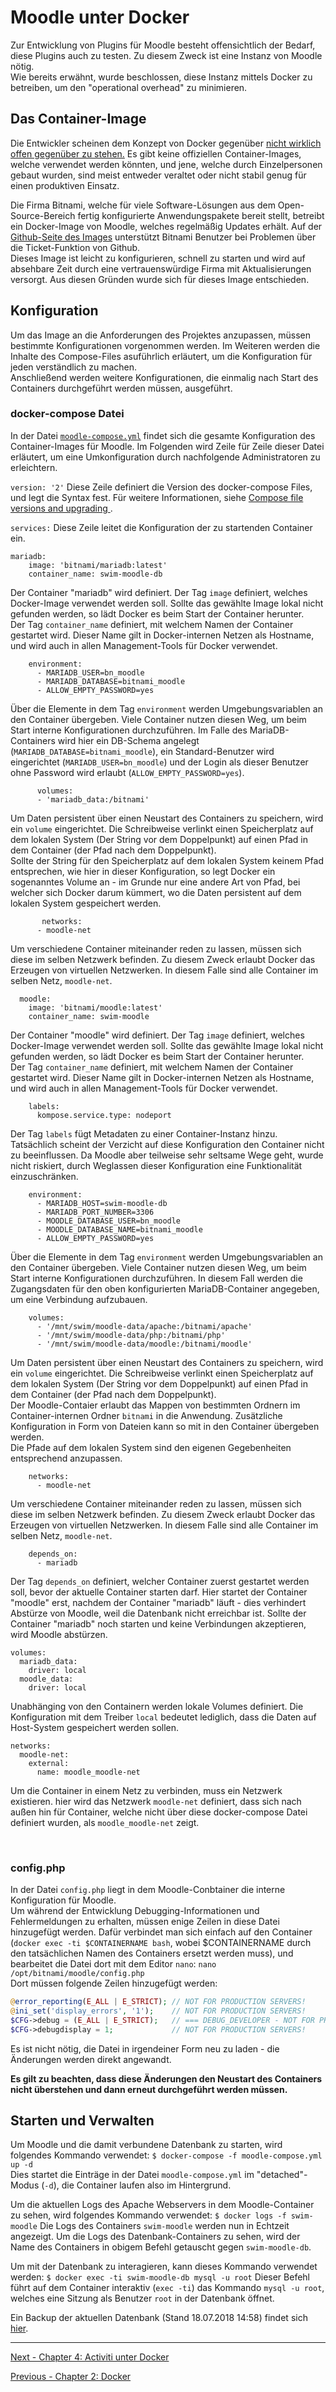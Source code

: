 # Moodle unter Docker

Zur Entwicklung von Plugins für Moodle besteht offensichtlich der Bedarf, diese Plugins auch zu testen. Zu diesem Zweck ist eine Instanz von Moodle nötig.  
Wie bereits erwähnt, wurde beschlossen, diese Instanz mittels Docker zu betreiben, um den "operational overhead" zu minimieren.

## Das Container-Image

Die Entwickler scheinen dem Konzept von Docker gegenüber [nicht wirklich offen gegenüber zu stehen.](https://moodle.org/mod/forum/discuss.php?d=278759) Es gibt keine offiziellen Container-Images, welche verwendet werden könnten, und jene, welche durch Einzelpersonen gebaut wurden, sind meist entweder veraltet oder nicht stabil genug für einen produktiven Einsatz.

Die Firma Bitnami, welche für viele Software-Lösungen aus dem Open-Source-Bereich fertig konfigurierte Anwendungspakete bereit stellt, betreibt ein Docker-Image von Moodle, welches regelmäßig Updates erhält. Auf der [Github-Seite des Images](https://github.com/bitnami/bitnami-docker-moodle) unterstützt Bitnami Benutzer bei Problemen über die Ticket-Funktion von Github.  
Dieses Image ist leicht zu konfigurieren, schnell zu starten und wird auf absehbare Zeit durch eine vertrauenswürdige Firma mit Aktualisierungen versorgt. Aus diesen Gründen wurde sich für dieses Image entschieden.

## Konfiguration

Um das Image an die Anforderungen des Projektes anzupassen, müssen bestimmte Konfigurationen vorgenommen werden. Im Weiteren werden die Inhalte des Compose-Files asuführlich erläutert, um die Konfiguration für jeden verständlich zu machen.  
Anschließend werden weitere Konfigurationen, die einmalig nach Start des Containers durchgeführt werden müssen, ausgeführt.

### docker-compose Datei

In der Datei [`moodle-compose.yml`](docker-compose/moodle-compose.yml) findet sich die gesamte Konfiguration des Container-Images für Moodle. Im Folgenden wird Zeile für Zeile dieser Datei erläutert, um eine Umkonfiguration durch nachfolgende Administratoren zu erleichtern.

`version: '2'`
Diese Zeile definiert die Version des docker-compose Files, und legt die Syntax fest. Für weitere Informationen, siehe [Compose file versions and upgrading
](https://docs.docker.com/compose/compose-file/compose-versioning/).

`services:`
Diese Zeile leitet die Konfiguration der zu startenden Container ein.

```  
mariadb:
    image: 'bitnami/mariadb:latest'
    container_name: swim-moodle-db
```

Der Container "mariadb" wird definiert. Der Tag `image` definiert, welches Docker-Image verwendet werden soll. Sollte das gewählte Image lokal nicht gefunden werden, so lädt Docker es beim Start der Container herunter.  
Der Tag `container_name` definiert, mit welchem Namen der Container gestartet wird. Dieser Name gilt in Docker-internen Netzen als Hostname, und wird auch in allen Management-Tools für Docker verwendet.

```    
    environment:
      - MARIADB_USER=bn_moodle
      - MARIADB_DATABASE=bitnami_moodle
      - ALLOW_EMPTY_PASSWORD=yes
```
Über die Elemente in dem Tag `environment` werden Umgebungsvariablen an den Container übergeben. Viele Container nutzen diesen Weg, um beim Start interne Konfigurationen durchzuführen. Im Falle des MariaDB-Containers wird hier ein DB-Schema angelegt (`MARIADB_DATABASE=bitnami_moodle`), ein Standard-Benutzer wird eingerichtet (`MARIADB_USER=bn_moodle`) und der Login als dieser Benutzer ohne Password wird erlaubt (`ALLOW_EMPTY_PASSWORD=yes`).

```
      volumes:
      - 'mariadb_data:/bitnami'
```
Um Daten persistent über einen Neustart des Containers zu speichern, wird ein `volume` eingerichtet. Die Schreibweise verlinkt einen Speicherplatz auf dem lokalen System (Der String vor dem Doppelpunkt) auf einen Pfad in dem Container (der Pfad nach dem Doppelpunkt).  
Sollte der String für den Speicherplatz auf dem lokalen System keinem Pfad entsprechen, wie hier in dieser Konfiguration, so legt Docker ein sogenanntes Volume an - im Grunde nur eine andere Art von Pfad, bei welcher sich Docker darum kümmert, wo die Daten persistent auf dem lokalen System gespeichert werden.
 
```
       networks:
      - moodle-net
```
Um verschiedene Container miteinander reden zu lassen, müssen sich diese im selben Netzwerk befinden. Zu diesem Zweck erlaubt Docker das Erzeugen von virtuellen Netzwerken. In diesem Falle sind alle Container im selben Netz, `moodle-net`.
<br>
```
  moodle:
    image: 'bitnami/moodle:latest'
    container_name: swim-moodle
```
Der Container "moodle" wird definiert. Der Tag `image` definiert, welches Docker-Image verwendet werden soll. Sollte das gewählte Image lokal nicht gefunden werden, so lädt Docker es beim Start der Container herunter.  
Der Tag `container_name` definiert, mit welchem Namen der Container gestartet wird. Dieser Name gilt in Docker-internen Netzen als Hostname, und wird auch in allen Management-Tools für Docker verwendet.

```
    labels:
      kompose.service.type: nodeport
```
Der Tag `labels` fügt Metadaten zu einer Container-Instanz hinzu. Tatsächlich scheint der Verzicht auf diese Konfiguration den Container nicht zu beeinflussen. Da Moodle aber teilweise sehr seltsame Wege geht, wurde nicht riskiert, durch Weglassen dieser Konfiguration eine Funktionalität einzuschränken.

```
    environment:
      - MARIADB_HOST=swim-moodle-db
      - MARIADB_PORT_NUMBER=3306
      - MOODLE_DATABASE_USER=bn_moodle
      - MOODLE_DATABASE_NAME=bitnami_moodle
      - ALLOW_EMPTY_PASSWORD=yes
```
Über die Elemente in dem Tag `environment` werden Umgebungsvariablen an den Container übergeben. Viele Container nutzen diesen Weg, um beim Start interne Konfigurationen durchzuführen. In diesem Fall werden die Zugangsdaten für den oben konfigurierten MariaDB-Container angegeben, um eine Verbindung aufzubauen.

```    
    volumes:
      - '/mnt/swim/moodle-data/apache:/bitnami/apache'
      - '/mnt/swim/moodle-data/php:/bitnami/php'
      - '/mnt/swim/moodle-data/moodle:/bitnami/moodle'
```
Um Daten persistent über einen Neustart des Containers zu speichern, wird ein `volume` eingerichtet. Die Schreibweise verlinkt einen Speicherplatz auf dem lokalen System (Der String vor dem Doppelpunkt) auf einen Pfad in dem Container (der Pfad nach dem Doppelpunkt).  
Der Moodle-Contaier erlaubt das Mappen von bestimmten Ordnern im Container-internen Ordner `bitnami` in die Anwendung. Zusätzliche Konfiguration in Form von Dateien kann so mit in den Container übergeben werden.  
Die Pfade auf dem lokalen System sind den eigenen Gegebenheiten entsprechend anzupassen.

```
    networks:
      - moodle-net
```

Um verschiedene Container miteinander reden zu lassen, müssen sich diese im selben Netzwerk befinden. Zu diesem Zweck erlaubt Docker das Erzeugen von virtuellen Netzwerken. In diesem Falle sind alle Container im selben Netz, `moodle-net`.

```
    depends_on:
      - mariadb
```
Der Tag `depends_on` definiert, welcher Container zuerst gestartet werden soll, bevor der aktuelle Container starten darf. Hier startet der Container "moodle" erst, nachdem der Container "mariadb" läuft - dies verhindert Abstürze von Moodle, weil die Datenbank nicht erreichbar ist. Sollte der Container "mariadb" noch starten und keine Verbindungen akzeptieren, wird Moodle abstürzen.
<br>

```
volumes:
  mariadb_data:
    driver: local
  moodle_data:
    driver: local
```
Unabhänging von den Containern werden lokale Volumes definiert. Die Konfiguration mit dem Treiber `local` bedeutet lediglich, dass die Daten auf Host-System gespeichert werden sollen.

```
networks:
  moodle-net:
    external:
      name: moodle_moodle-net
```
Um die Container in einem Netz zu verbinden, muss ein Netzwerk existieren. hier wird das Netzwerk `moodle-net` definiert, dass sich nach außen hin für Container, welche nicht über diese docker-compose Datei definiert wurden, als `moodle_moodle-net` zeigt.

<br>

### config.php

In der Datei `config.php` liegt in dem Moodle-Conbtainer die interne Konfiguration für Moodle.  
Um während der Entwicklung Debugging-Informationen und Fehlermeldungen zu erhalten, müssen enige Zeilen in diese Datei hinzugefügt werden. Dafür verbindet man sich einfach auf den Container (`docker exec -ti $CONTAINERNAME bash`, wobei $CONTAINERNAME durch den tatsächlichen Namen des Containers ersetzt werden muss), und bearbeitet die Datei dort mit dem Editor `nano`:
`nano /opt/bitnami/moodle/config.php`  
Dort müssen folgende Zeilen hinzugefügt werden:

```PHP
@error_reporting(E_ALL | E_STRICT); // NOT FOR PRODUCTION SERVERS!
@ini_set('display_errors', '1');    // NOT FOR PRODUCTION SERVERS!
$CFG->debug = (E_ALL | E_STRICT);   // === DEBUG_DEVELOPER - NOT FOR PRODUCTION SERVERS!
$CFG->debugdisplay = 1;             // NOT FOR PRODUCTION SERVERS!
```

Es ist nicht nötig, die Datei in irgendeiner Form neu zu laden - die Änderungen werden direkt angewandt.

**Es gilt zu beachten, dass diese Änderungen den Neustart des Containers nicht überstehen und dann erneut durchgeführt werden müssen.**

## Starten und Verwalten

Um Moodle und die damit verbundene Datenbank zu starten, wird folgendes Kommando verwendet:
`$ docker-compose -f moodle-compose.yml up -d`  
Dies startet die Einträge in der Datei `moodle-compose.yml` im "detached"-Modus (`-d`), die Container laufen also im Hintergrund.

Um die aktuellen Logs des Apache Webservers in dem Moodle-Container zu sehen, wird folgendes Kommando verwendet:
`$ docker logs -f swim-moodle`
Die Logs des Containers `swim-moodle` werden nun in Echtzeit angezeigt. Um die Logs des Datenbank-Containers zu sehen, wird der Name des Containers in obigem Befehl getauscht gegen `swim-moodle-db`.

Um mit der Datenbank zu interagieren, kann dieses Kommando verwendet werden:
`$ docker exec -ti swim-moodle-db mysql -u root`
Dieser Befehl führt auf dem Container interaktiv (`exec -ti`) das Kommando `mysql -u root`, welches eine Sitzung als Benutzer `root` in der Datenbank öffnet. 

Ein Backup der aktuellen Datenbank (Stand 18.07.2018 14:58) findet sich [hier](moodle-db/moodle.sql).


*****************

[Next - Chapter 4: Activiti unter Docker](activiti-unter-docker.md)
  
[Previous - Chapter 2: Docker](docker.md)